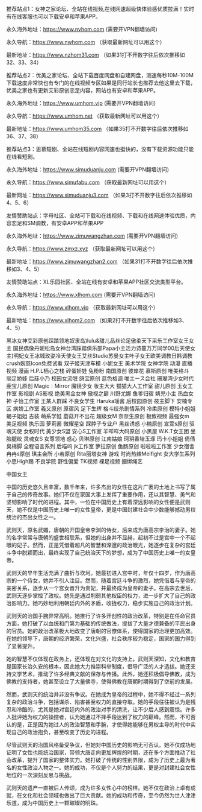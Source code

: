 推荐站点1：女神之家论坛、全站在线视频,在线网速超级快体验感优质拉满！实时有在线客服也可以下载安卓和苹果APP。

永久海外地址：https://www.nvhom.com (需要开VPN翻墙访问)

永久导航：https://www.nwhom.com （获取最新网址可以用这个）

最新地址：https://www.nzhom31.com （如果31打不开数字往后依次推移如32、33、34）

推荐站点2：优美之家论坛、全站下载百度网盘和自建网盘，测速每秒10M-100M下载速度非常快也有专门的在线视频专区如果是同行站长也推荐去他这里去下载，优美之家也有更新艾彩原创恋足内容，网站也有安卓和苹果APP。

永久海外地址：https://www.umhom.vip (需要开VPN翻墙访问)

永久导航：https://www.umhom.net （获取最新网址可以用这个）

最新地址：https://www.umhom35.com （如果35打不开数字往后依次推移如36、37、38）

推荐站点3：思慕短剧、全站在线短剧内容网速也挺快的，没有下载资源功能只能在线看短剧。

永久海外地址：https://www.simuduanju.com (需要开VPN翻墙访问)

永久导航：https://www.simufabu.com （获取最新网址可以用这个）

最新网址：https://www.simuduanju3.com （如果3打不开数字往后依次推移如4、5、6）

友情赞助站点：字母社区、全站可下载和在线视频、下载和在线网速体验优质，内容恋足和SM调教，有安卓APP和苹果APP

永久海外地址：https://www.zimuwangzhan.com (需要开VPN翻墙访问)

永久导航：https://www.zmxz.xyz （获取最新网址可以用这个）

最新地址：https://www.zimuwangzhan2.com （如果31打不开数字往后依次推移如3、4、5）

友情赞助站点：XL乐园社区、全站在线有安卓和苹果APP社区交流类型平台。

永久海外地址：https://www.xlhom.com (需要开VPN翻墙访问)

永久导航：https://www.xlhom.vip （获取最新网址可以用这个）

最新地址：https://www.xlhom2.com （如果2打不开数字往后依次推移如3、4、5）

黑冰女神艾彩原创踩踏领地奴隶岛)lulu&甜儿品丝论足傲柔天下采乐工作室女王女主 国民偶像丹妮松岛女神台湾踩踏俱乐部Papa小主活力诗蔓万万同学00后天使女主)明妃女王冰城玫姿冷天使女王艾丝Studio苏曼女主叶子女王欧美调教日韩调教crush婉慈Icon免费试看 双子姬天津车模 小妮女王 美术学院 女神学院 动漫 直播视频 漫画 H.P.L栖心之栈 碎蛋娇娃 兔粉粉 南国原创 彼岸花 慕斯原创 唯美格斗 丽足娇娃 后蕬小乃 校园女流氓 鸽宝原创 蓝色格调 唯エース会社 珊瑚湾少女时代 鹿宝儿原创 Magic︱Mirror 魔镜少女 妆主大大 猫猫大人工作室 甜儿原创 玉女工作室 影视剧 AS影视 绝美黑金女神 傲视之巅 川野尤娜 鱼爹归宿 婧児小主 热血女神 子怡工作室 王某人群踩 不良女学生 Haruka瑶酱 后校园原创 莜主脚下 安楠专区 病娇工作室 羲又原创 原宿风 足下生辉 格斗绞杀剧情系列 冷柔原创 模特小姐姐 蝎子姐姐 古装 萌系学娃 蘑菇开不出花 超级女M 奈奈生原创 极致视频 最強女m 美足视频 执乐园 萝莉酱 微耀星空 踩脖子专业户 黑丝诱惑 小楠原创 宣萱s原创 驭魂天使 女权时代 美少女S盟 安心S工作室 羊咩咩大码原创 小黑屋 W.K.T女王团 坐脸腿绞 灵魂女S 女尊领地 惑心 贝琳原创 江南姑娘 珂玥香培玉琢 玛卡小姐姐 倩倩臭棉脚 全程语言系列 后喵呜 jk工作室 萝拉原创 鱼肠原创 啦啦啦工作室 少女宿舍 冉冉s原创 琪主会所 小若原创 Rita丽塔女神 游戏 时尚热辣Meifight 女大学生系列 小思High踢 不良学院 野性偏爱 TK视频 裸足视频 捆绑绳艺 

中国女王

中国的历史悠久且丰富，数千年来，许多杰出的女性在这片广袤的土地上书写了属于自己的传奇故事。她们不仅在家国大事上发挥了重要作用，还以其智慧、勇气和坚韧影响了时代的进程。其中，一位在中国历史上有着深远影响的女性便是武则天，她不仅是中国历史上唯一的女性皇帝，更是中国封建社会中少数能够撼动男权统治的杰出女性之一。

武则天，原名武媚，唐朝的开国皇帝李渊的侍女，后来成为唐高宗李治的妻子。她的名字常常与唐朝的盛世相联系，但她的出身并不显赫，起初不过是宫中一个不起眼的妃子。然而，正是凭借着超凡的智慧和深邃的政治眼光，她逐步在复杂的宫廷斗争中脱颖而出，最终实现了自己统治天下的梦想，成为了中国历史上唯一的女皇帝。

武则天的早年生活充满了曲折与坎坷。她最初进入宫中时，年仅十四岁，作为唐高宗的一个侍女，她并不引人注目。然而，随着宫廷斗争的激烈，她凭借着与皇帝的亲密关系，逐步从一个宫女晋升为贵妃，并最终成为皇帝的妻子。在高宗去世后，武则天逐步掌控了政权。她先是通过削弱其他权臣的权力，进一步扩大了自己的政治影响力。她巧妙地利用朝廷内外的矛盾，收拢权力，稳步实施自己的政治计划。

武则天的治国手腕异常高明。她推行了许多开创性的政治改革，特别是在任命官员方面，她打破了以血统和门第为基础的传统做法，提拔了大量才德兼备的平民出身的官员。她的政治改革极大地改变了唐朝的官僚体系，使得国家的治理更加高效。在她的领导下，唐朝的经济繁荣，文化兴盛，社会秩序较为稳定，国家的国力得到了显著提升。

她的智慧不仅体现在政务上，还体现在对文化的支持上。武则天深知，文化和教育是国家长治久安的根本，因此她大力推崇科举制度，倡导广泛的人才选拔。她还支持文学艺术，推动了许多经典文献的保存与传播。此外，她还积极倡导佛教，成为佛教的支持者，她甚至设立了大量佛寺，使得佛教在唐朝时期得到了空前的发展。

然而，武则天的统治并非没有争议。在她成为皇帝的过程中，她不得不经过一系列复杂的政治斗争，包括谋杀、陷害甚至权力的直接夺取。她的手段往往被认为是残忍和冷酷的，尤其是她对宫廷内外的政治对手的清洗，让不少后人感到震惊。许多人批评她为权力的操控者，认为她通过不择手段达到了权力的巅峰。然而，不可否认的是，正是因为她过人的政治智慧和手腕，才使得她能够在男权主导的时代中实现自己的政治抱负，甚至改变了历史的进程。

尽管武则天的治国风格备受争议，但她对中国历史的影响无可否认。她不仅成功地证明了女性也能统治国家，带领大唐走向更加辉煌的时期，还在多个方面推动了社会改革，提升了国家的整体实力。她打破了传统的性别界限，成为了历史上最为著名的女性政治人物之一。她的成功，不仅是个人努力的结果，更是对封建社会女性地位的一次深刻反思与挑战。

武则天的遗产一直被后人传颂，成为许多女性心中的榜样。她不仅在政治上卓有成就，在文化和社会领域也做出了巨大贡献。她的成功和传奇，至今仍然为世人津津乐道，成为中国历史上一颗璀璨的明珠。

